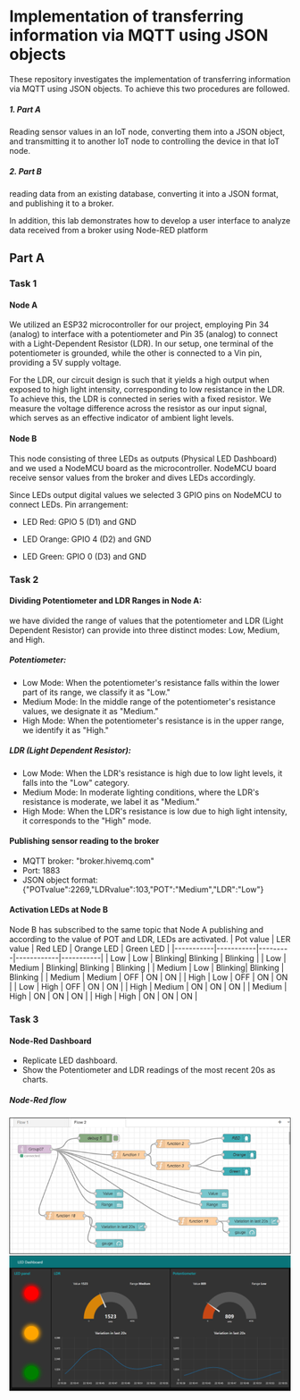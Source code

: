 # Implementation of transferring information via MQTT using JSON objects

These repository investigates the implementation of transferring information via MQTT using JSON objects. To achieve this two procedures are followed. 
##### 1. Part A
Reading sensor values in an IoT node, converting them into a JSON object, and transmitting it to another IoT node  to controlling the device in that IoT node. 
##### 2. Part B
reading data from an existing database, converting it into a JSON format, and publishing it to a broker.

In addition, this lab demonstrates how to develop a user interface to
analyze data received from a broker using Node-RED platform

## Part A
### Task 1
#### Node A

We utilized an ESP32 microcontroller for our project, employing Pin 34 (analog) to interface with a potentiometer and Pin 35 (analog) to connect with a Light-Dependent Resistor (LDR). In our setup, one terminal of the potentiometer is grounded, while the other is connected to a Vin pin, providing a 5V supply voltage.

For the LDR, our circuit design is such that it yields a high output when exposed to high light intensity, corresponding to low resistance in the LDR. To achieve this, the LDR is connected in series with a fixed resistor. We measure the voltage difference across the resistor as our input signal, which serves as an effective indicator of ambient light levels.

#### Node B
This node consisting of three LEDs as outputs (Physical LED Dashboard) and we used a NodeMCU board as the microcontroller. NodeMCU board receive sensor values from the broker and dives LEDs accordingly.

Since LEDs output digital values we selected 3 GPIO pins on NodeMCU to connect LEDs.
Pin arrangement:

- LED Red: 		GPIO 5 (D1) and GND

- LED Orange:		GPIO 4 (D2) and GND

- LED  Green: 		GPIO 0 (D3) and GND

### Task 2
#### Dividing Potentiometer and LDR Ranges in Node A:
we have divided the range of values that the potentiometer and LDR (Light Dependent Resistor) can provide into three distinct modes: Low, Medium, and High.
##### Potentiometer:
- Low Mode: When the potentiometer's resistance falls within the lower part of its range, we classify it as "Low."
- Medium Mode: In the middle range of the potentiometer's resistance values, we designate it as "Medium."
- High Mode: When the potentiometer's resistance is in the upper range, we identify it as "High."

##### LDR (Light Dependent Resistor):
- Low Mode: When the LDR's resistance is high due to low light levels, it falls into the "Low" category.
- Medium Mode: In moderate lighting conditions, where the LDR's resistance is moderate, we label it as "Medium."
- High Mode: When the LDR's resistance is low due to high light intensity, it corresponds to the "High" mode.

#### Publishing sensor reading to the broker
- MQTT broker:		"broker.hivemq.com"
-  Port:			1883
-  JSON object format: 
  {"POTvalue":2269,"LDRvalue":103,"POT":"Medium","LDR":"Low"}

#### Activation LEDs at Node B
Node B has subscribed to the same topic that Node A publishing and according to the value of POT and LDR, LEDs are activated.
| Pot value | LER value | Red LED | Orange LED | Green LED |
|-----------|-----------|---------|------------|-----------|
| Low       | Low       | Blinking| Blinking   | Blinking  |
| Low       | Medium    | Blinking| Blinking   | Blinking  |
| Medium    | Low       | Blinking| Blinking   | Blinking  |
| Medium    | Medium    | OFF     | ON         | ON        |
| High      | Low       | OFF     | ON         | ON        |
| Low       | High      | OFF     | ON         | ON        |
| High      | Medium    | ON      | ON         | ON        |
| Medium    | High      | ON      | ON         | ON        |
| High      | High      | ON      | ON         | ON        |

### Task 3
#### Node-Red Dashboard
- Replicate LED dashboard.
- Show the Potentiometer and LDR readings of the most recent 20s as charts.

##### Node-Red flow
![Node-Red flow](flow.png)
![Node-Red flow](dashboard.png)







